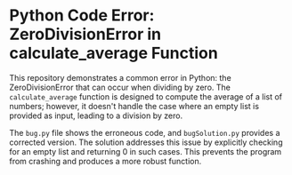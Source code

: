 # Python Code Error: ZeroDivisionError in calculate_average Function
This repository demonstrates a common error in Python: the ZeroDivisionError that can occur when dividing by zero.  The `calculate_average` function is designed to compute the average of a list of numbers; however, it doesn't handle the case where an empty list is provided as input, leading to a division by zero.

The `bug.py` file shows the erroneous code, and `bugSolution.py` provides a corrected version. The solution addresses this issue by explicitly checking for an empty list and returning 0 in such cases.  This prevents the program from crashing and produces a more robust function.